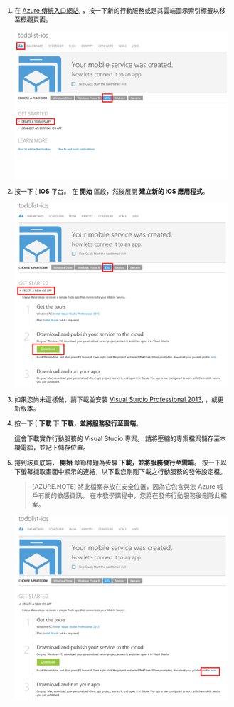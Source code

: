 1. 在 [Azure 傳統入口網站](https://manage.windowsazure.com/), ，按一下新的行動服務或是其雲端圖示索引標籤以移至概觀頁面。

    ![](./media/mobile-services-ios-download-service-locally/mobile-portal-quickstart-ios.png)

2. 按一下 [ **iOS** 平台。 在 **開始** 區段，然後展開 **建立新的 iOS 應用程式**。 

    ![](./media/mobile-services-ios-download-service-locally/download-service-project.png)

3. 如果您尚未這樣做，請下載並安裝 [Visual Studio Professional 2013](https://go.microsoft.com/fwLink/p/?LinkID=391934), ，或更新版本。

4. 按一下 [ **下載** 下 **下載，並將服務發行至雲端**。

    這會下載實作行動服務的 Visual Studio 專案。 請將壓縮的專案檔案儲存至本機電腦，並記下儲存位置。


5. 捲到該頁底端， **開始** 章節標題為步驟 **下載，並將服務發行至雲端**。 按一下以下螢幕擷取畫面中顯示的連結，以下載您剛剛下載之行動服務的發佈設定檔。 

    > [AZURE.NOTE] 將此檔案存放在安全位置，因為它包含與您 Azure 帳戶有關的敏感資訊。 在本教學課程中，您將在發佈行動服務後刪除此檔案。 

    ![](./media/mobile-services-ios-download-service-locally/download-publish-profile.png)






